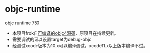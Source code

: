 # objc-runtime
objc runtime 750

* 本项目frok自[可编译的objc4源码](https://github.com/RetVal/objc-runtime)，原项目在持续更新。
* 需要调试的可以设置target为debug-objc
* 经测试xcode版本为10.x可以编译调试，xcode11.x以上版本编译不过。
